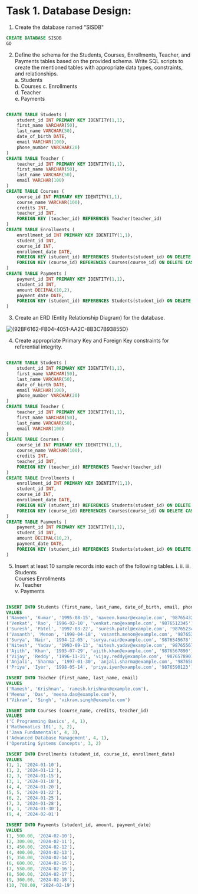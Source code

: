 # Task 1. Database Design:  
1. Create the database named "SISDB" 
```sql
CREATE DATABASE SISDB
GO
```
2. Define the schema for the Students, Courses, Enrollments, Teacher, and Payments tables based 
on the provided schema. Write SQL scripts to create the mentioned tables with appropriate data 
types, constraints, and relationships.  
a. Students  
b. Courses 
c. Enrollments  
d. Teacher  
e. Payments 
```sql

CREATE TABLE Students (
    student_id INT PRIMARY KEY IDENTITY(1,1),
    first_name VARCHAR(50),
    last_name VARCHAR(50),
    date_of_birth DATE,
    email VARCHAR(100),
    phone_number VARCHAR(20)
)
CREATE TABLE Teacher (
    teacher_id INT PRIMARY KEY IDENTITY(1,1),
    first_name VARCHAR(50),
    last_name VARCHAR(50),
    email VARCHAR(100)
)
CREATE TABLE Courses (
    course_id INT PRIMARY KEY IDENTITY(1,1),
    course_name VARCHAR(100),
    credits INT,
    teacher_id INT,
    FOREIGN KEY (teacher_id) REFERENCES Teacher(teacher_id)
)
CREATE TABLE Enrollments (
    enrollment_id INT PRIMARY KEY IDENTITY(1,1),
    student_id INT,
    course_id INT,
    enrollment_date DATE,
    FOREIGN KEY (student_id) REFERENCES Students(student_id) ON DELETE CASCADE,
    FOREIGN KEY (course_id) REFERENCES Courses(course_id) ON DELETE CASCADE
)
CREATE TABLE Payments (
    payment_id INT PRIMARY KEY IDENTITY(1,1),
    student_id INT,
    amount DECIMAL(10,2),
    payment_date DATE,
    FOREIGN KEY (student_id) REFERENCES Students(student_id) ON DELETE CASCADE
)


```

3. Create an ERD (Entity Relationship Diagram) for the database. 

![{92BF6162-FB04-4051-AA2C-8B3C7B93855D}](https://github.com/user-attachments/assets/71e521a4-5167-4f89-8523-570df2fc283f)


4. Create appropriate Primary Key and Foreign Key constraints for referential integrity. 
```sql

CREATE TABLE Students (
    student_id INT PRIMARY KEY IDENTITY(1,1),
    first_name VARCHAR(50),
    last_name VARCHAR(50),
    date_of_birth DATE,
    email VARCHAR(100),
    phone_number VARCHAR(20)
)
CREATE TABLE Teacher (
    teacher_id INT PRIMARY KEY IDENTITY(1,1),
    first_name VARCHAR(50),
    last_name VARCHAR(50),
    email VARCHAR(100)
)
CREATE TABLE Courses (
    course_id INT PRIMARY KEY IDENTITY(1,1),
    course_name VARCHAR(100),
    credits INT,
    teacher_id INT,
    FOREIGN KEY (teacher_id) REFERENCES Teacher(teacher_id)
)
CREATE TABLE Enrollments (
    enrollment_id INT PRIMARY KEY IDENTITY(1,1),
    student_id INT,
    course_id INT,
    enrollment_date DATE,
    FOREIGN KEY (student_id) REFERENCES Students(student_id) ON DELETE CASCADE,
    FOREIGN KEY (course_id) REFERENCES Courses(course_id) ON DELETE CASCADE
)
CREATE TABLE Payments (
    payment_id INT PRIMARY KEY IDENTITY(1,1),
    student_id INT,
    amount DECIMAL(10,2),
    payment_date DATE,
    FOREIGN KEY (student_id) REFERENCES Students(student_id) ON DELETE CASCADE
)


```

5. Insert at least 10 sample records into each of the following tables. 
i. 
ii. 
iii. 
Students  
Courses 
Enrollments  
iv. Teacher  
v. Payments
```sql

INSERT INTO Students (first_name, last_name, date_of_birth, email, phone_number)
VALUES 
('Naveen', 'Kumar', '1995-08-15', 'naveen.kumar@example.com', '9876543210'),
('Venkat', 'Rao', '1996-02-10', 'venkat.rao@example.com', '9876512345'),
('Suresh', 'Patel', '1997-03-22', 'suresh.patel@example.com', '9876523456'),
('Vasanth', 'Menon', '1998-04-18', 'vasanth.menon@example.com', '9876534567'),
('Surya', 'Nair', '1994-12-05', 'surya.nair@example.com', '9876545678'),
('Nitesh', 'Yadav', '1993-09-13', 'nitesh.yadav@example.com', '9876556789'),
('Ajith', 'Khan', '1995-07-29', 'ajith.khan@example.com', '9876567890'),
('Vijay', 'Reddy', '1996-11-21', 'vijay.reddy@example.com', '9876578901'),
('Anjali', 'Sharma', '1997-01-30', 'anjali.sharma@example.com', '9876589012'),
('Priya', 'Iyer', '1998-05-14', 'priya.iyer@example.com', '9876590123')

INSERT INTO Teacher (first_name, last_name, email)
VALUES 
('Ramesh', 'Krishnan', 'ramesh.krishnan@example.com'),
('Meena', 'Das', 'meena.das@example.com'),
('Vikram', 'Singh', 'vikram.singh@example.com')

INSERT INTO Courses (course_name, credits, teacher_id)
VALUES 
('C Programming Basics', 4, 1),
('Mathematics 101', 3, 2),
('Java Fundamentals', 4, 3),
('Advanced Database Management', 4, 1),
('Operating Systems Concepts', 3, 2)

INSERT INTO Enrollments (student_id, course_id, enrollment_date)
VALUES 
(1, 1, '2024-01-10'),
(1, 2, '2024-01-12'),
(2, 3, '2024-01-15'),
(3, 1, '2024-01-18'),
(4, 4, '2024-01-20'),
(5, 5, '2024-01-22'),
(6, 2, '2024-01-25'),
(7, 3, '2024-01-28'),
(8, 1, '2024-01-30'),
(9, 4, '2024-02-01')

INSERT INTO Payments (student_id, amount, payment_date)
VALUES 
(1, 500.00, '2024-02-10'),
(2, 300.00, '2024-02-11'),
(3, 450.00, '2024-02-12'),
(4, 400.00, '2024-02-13'),
(5, 350.00, '2024-02-14'),
(6, 600.00, '2024-02-15'),
(7, 550.00, '2024-02-16'),
(8, 500.00, '2024-02-17'),
(9, 300.00, '2024-02-18'),
(10, 700.00, '2024-02-19')

```

